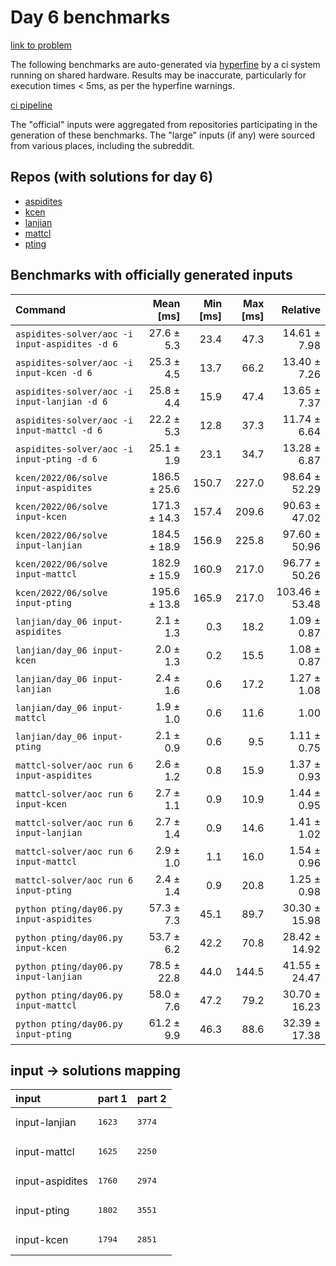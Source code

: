 # Day 6 benchmarks

[link to problem](http://adventofcode.com/2022/day/6)

The following benchmarks are auto-generated via [hyperfine](https://github.com/sharkdp/hyperfine) by a ci system running on shared hardware. Results may be inaccurate, particularly for execution times < 5ms, as per the hyperfine warnings.

[ci pipeline](http://ci.papercode.net:8080/teams/aoc2022/pipelines/aoc-compare-2022)

The "official" inputs were aggregated from repositories participating in the generation of these benchmarks. The "large" inputs (if any) were sourced from various places, including the subreddit.

## Repos (with solutions for day 6)


- [aspidites](https://github.com/aspidites/aoc2022)
- [kcen](https://github.com/kcen/AdventOfCode)
- [lanjian](https://github.com/LanJian/aoc-2022)
- [mattcl](https://github.com/mattcl/aoc2022)
- [pting](https://github.com/pting/aoc2022)

## Benchmarks with officially generated inputs
| Command | Mean [ms] | Min [ms] | Max [ms] | Relative |
|:---|---:|---:|---:|---:|
| `aspidites-solver/aoc -i input-aspidites -d 6` | 27.6 ± 5.3 | 23.4 | 47.3 | 14.61 ± 7.98 |
| `aspidites-solver/aoc -i input-kcen -d 6` | 25.3 ± 4.5 | 13.7 | 66.2 | 13.40 ± 7.26 |
| `aspidites-solver/aoc -i input-lanjian -d 6` | 25.8 ± 4.4 | 15.9 | 47.4 | 13.65 ± 7.37 |
| `aspidites-solver/aoc -i input-mattcl -d 6` | 22.2 ± 5.3 | 12.8 | 37.3 | 11.74 ± 6.64 |
| `aspidites-solver/aoc -i input-pting -d 6` | 25.1 ± 1.9 | 23.1 | 34.7 | 13.28 ± 6.87 |
| `kcen/2022/06/solve input-aspidites` | 186.5 ± 25.6 | 150.7 | 227.0 | 98.64 ± 52.29 |
| `kcen/2022/06/solve input-kcen` | 171.3 ± 14.3 | 157.4 | 209.6 | 90.63 ± 47.02 |
| `kcen/2022/06/solve input-lanjian` | 184.5 ± 18.9 | 156.9 | 225.8 | 97.60 ± 50.96 |
| `kcen/2022/06/solve input-mattcl` | 182.9 ± 15.9 | 160.9 | 217.0 | 96.77 ± 50.26 |
| `kcen/2022/06/solve input-pting` | 195.6 ± 13.8 | 165.9 | 217.0 | 103.46 ± 53.48 |
| `lanjian/day_06 input-aspidites` | 2.1 ± 1.3 | 0.3 | 18.2 | 1.09 ± 0.87 |
| `lanjian/day_06 input-kcen` | 2.0 ± 1.3 | 0.2 | 15.5 | 1.08 ± 0.87 |
| `lanjian/day_06 input-lanjian` | 2.4 ± 1.6 | 0.6 | 17.2 | 1.27 ± 1.08 |
| `lanjian/day_06 input-mattcl` | 1.9 ± 1.0 | 0.6 | 11.6 | 1.00 |
| `lanjian/day_06 input-pting` | 2.1 ± 0.9 | 0.6 | 9.5 | 1.11 ± 0.75 |
| `mattcl-solver/aoc run 6 input-aspidites` | 2.6 ± 1.2 | 0.8 | 15.9 | 1.37 ± 0.93 |
| `mattcl-solver/aoc run 6 input-kcen` | 2.7 ± 1.1 | 0.9 | 10.9 | 1.44 ± 0.95 |
| `mattcl-solver/aoc run 6 input-lanjian` | 2.7 ± 1.4 | 0.9 | 14.6 | 1.41 ± 1.02 |
| `mattcl-solver/aoc run 6 input-mattcl` | 2.9 ± 1.0 | 1.1 | 16.0 | 1.54 ± 0.96 |
| `mattcl-solver/aoc run 6 input-pting` | 2.4 ± 1.4 | 0.9 | 20.8 | 1.25 ± 0.98 |
| `python pting/day06.py input-aspidites` | 57.3 ± 7.3 | 45.1 | 89.7 | 30.30 ± 15.98 |
| `python pting/day06.py input-kcen` | 53.7 ± 6.2 | 42.2 | 70.8 | 28.42 ± 14.92 |
| `python pting/day06.py input-lanjian` | 78.5 ± 22.8 | 44.0 | 144.5 | 41.55 ± 24.47 |
| `python pting/day06.py input-mattcl` | 58.0 ± 7.6 | 47.2 | 79.2 | 30.70 ± 16.23 |
| `python pting/day06.py input-pting` | 61.2 ± 9.9 | 46.3 | 88.6 | 32.39 ± 17.38 |

## input -> solutions mapping
|input|part 1|part 2|
|:---|:---|:---|
|input-lanjian|<pre>1623</pre>|<pre>3774</pre>|
|input-mattcl|<pre>1625</pre>|<pre>2250</pre>|
|input-aspidites|<pre>1760</pre>|<pre>2974</pre>|
|input-pting|<pre>1802</pre>|<pre>3551</pre>|
|input-kcen|<pre>1794</pre>|<pre>2851</pre>|
